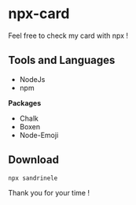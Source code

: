 # npx-card

Feel free to check my card with npx ! 

## Tools and Languages

* NodeJs
* npm

__Packages__

* Chalk
* Boxen
* Node-Emoji

## Download 

`npx sandrinele`

Thank you for your time ! 